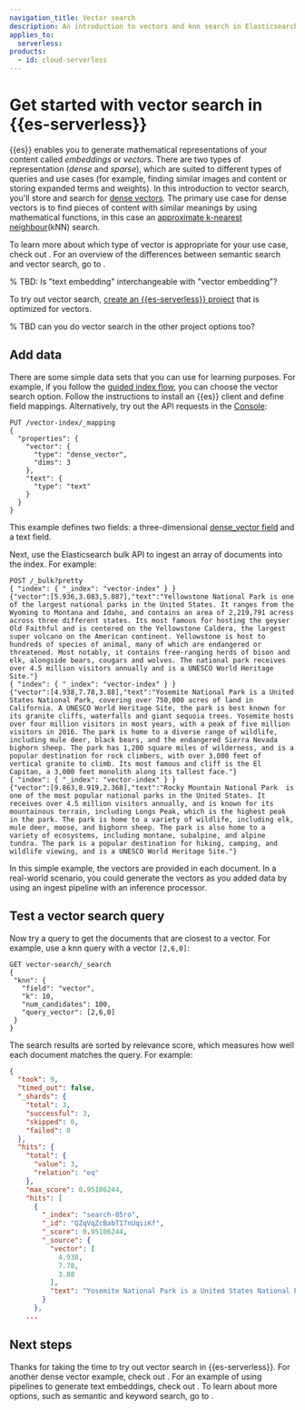 ```yaml
---
navigation_title: Vector search
description: An introduction to vectors and knn search in Elasticsearch.
applies_to:
  serverless:
products:
  - id: cloud-serverless
---
```

# Get started with vector search in {{es-serverless}}

{{es}} enables you to generate mathematical representations of your content called _embeddings_ or _vectors_.
There are two types of representation (_dense_ and _sparse_), which are suited to different types of queries and use cases (for example, finding similar images and content or storing expanded terms and weights).
In this introduction to vector search, you'll store and search for [dense vectors](/solutions/search/vector/dense-vector.md).
The primary use case for dense vectors is to find pieces of content with similar meanings by using mathematical functions, in this case an [approximate k-nearest neighbour](/solutions/search/vector/knn.md)(kNN) search.

To learn more about which type of vector is appropriate for your use case, check out [](/solutions/search/vector.md).
For an overview of the differences between semantic search and vector search, go to [](/solutions/search/ai-search/ai-search.md).

% TBD: Is "text embedding" interchangeable with "vector embedding"?

To try out vector search, [create an {{es-serverless}} project](/solutions/search/serverless-elasticsearch-get-started.md#elasticsearch-get-started-create-project) that is optimized for vectors.

% TBD can you do vector search in the other project options too?

## Add data

<!--
TBD: What type of data is ideal for vector search?
In addition, Elastic supports kNN vectors to implement similarity search on unstructured data beyond text, such as videos, images, and audio.
-->

There are some simple data sets that you can use for learning purposes.
For example, if you follow the [guided index flow](/solutions/search/serverless-elasticsearch-get-started.md#elasticsearch-follow-guided-index-flow), you can choose the vector search option.
Follow the instructions to install an {{es}} client and define field mappings.
Alternatively, try out the API requests in the [Console](/explore-analyze/query-filter/tools/console.md):

```console
PUT /vector-index/_mapping
{
  "properties": {
    "vector": {
      "type": "dense_vector",
      "dims": 3
    },
    "text": {
      "type": "text"
    }
  }
}
```

This example defines two fields: a three-dimensional [dense_vector field](elasticsearch://reference/elasticsearch/mapping-reference/dense-vector.md) and a text field.

Next, use the Elasticsearch bulk API to ingest an array of documents into the index.
For example:

```console
POST /_bulk?pretty
{ "index": { "_index": "vector-index" } }
{"vector":[5.936,3.083,5.087],"text":"Yellowstone National Park is one of the largest national parks in the United States. It ranges from the Wyoming to Montana and Idaho, and contains an area of 2,219,791 acress across three different states. Its most famous for hosting the geyser Old Faithful and is centered on the Yellowstone Caldera, the largest super volcano on the American continent. Yellowstone is host to hundreds of species of animal, many of which are endangered or threatened. Most notably, it contains free-ranging herds of bison and elk, alongside bears, cougars and wolves. The national park receives over 4.5 million visitors annually and is a UNESCO World Heritage Site."}
{ "index": { "_index": "vector-index" } }
{"vector":[4.938,7.78,3.88],"text":"Yosemite National Park is a United States National Park, covering over 750,000 acres of land in California. A UNESCO World Heritage Site, the park is best known for its granite cliffs, waterfalls and giant sequoia trees. Yosemite hosts over four million visitors in most years, with a peak of five million visitors in 2016. The park is home to a diverse range of wildlife, including mule deer, black bears, and the endangered Sierra Nevada bighorn sheep. The park has 1,200 square miles of wilderness, and is a popular destination for rock climbers, with over 3,000 feet of vertical granite to climb. Its most famous and cliff is the El Capitan, a 3,000 feet monolith along its tallest face."}
{ "index": { "_index": "vector-index" } }
{"vector":[9.863,8.919,2.368],"text":"Rocky Mountain National Park  is one of the most popular national parks in the United States. It receives over 4.5 million visitors annually, and is known for its mountainous terrain, including Longs Peak, which is the highest peak in the park. The park is home to a variety of wildlife, including elk, mule deer, moose, and bighorn sheep. The park is also home to a variety of ecosystems, including montane, subalpine, and alpine tundra. The park is a popular destination for hiking, camping, and wildlife viewing, and is a UNESCO World Heritage Site."}

```

In this simple example, the vectors are provided in each document.
In a real-world scenario, you could generate the vectors as you added data by using an ingest pipeline with an inference processor.

## Test a vector search query

Now try a query to get the documents that are closest to a vector.
For example, use a knn query with a vector `[2,6,0]`:

```console
GET vector-search/_search
{
 "knn": {
   "field": "vector",
   "k": 10,
   "num_candidates": 100,
   "query_vector": [2,6,0]
 }
}
```

The search results are sorted by relevance score, which measures how well each document matches the query.
For example:

```json
{
  "took": 9,
  "timed_out": false,
  "_shards": {
    "total": 3,
    "successful": 3,
    "skipped": 0,
    "failed": 0
  },
  "hits": {
    "total": {
      "value": 3,
      "relation": "eq"
    },
    "max_score": 0.95106244,
    "hits": [
      {
        "_index": "search-05ro",
        "_id": "QZqVqZcBabT17nUqiiKf",
        "_score": 0.95106244,
        "_source": {
          "vector": [
            4.938,
            7.78,
            3.88
          ],
          "text": "Yosemite National Park is a United States National Park, covering over 750,000 acres of land in California. A UNESCO World Heritage Site, the park is best known for its granite cliffs, waterfalls and giant sequoia trees. Yosemite hosts over four million visitors in most years, with a peak of five million visitors in 2016. The park is home to a diverse range of wildlife, including mule deer, black bears, and the endangered Sierra Nevada bighorn sheep. The park has 1,200 square miles of wilderness, and is a popular destination for rock climbers, with over 3,000 feet of vertical granite to climb. Its most famous and cliff is the El Capitan, a 3,000 feet monolith along its tallest face."
        }
      },
    ...
```

<!--
TBD: Provide more information about how to interpret and filter the search results.

The example in the UI is this, however model_id cannot be null so it's incomplete as-is:

```console
POST /vector-index/_search
{
  "retriever": {
    "standard": {
      "query": {
        "knn": {
          "field": "vector",
          "num_candidates": 100,
          "query_vector_builder": {
            "text_embedding": {
              "model_id": "",
              "model_text": "REPLACE WITH YOUR QUERY"
            }
          }
        }
      }
    }
  }
```
-->

## Next steps

Thanks for taking the time to try out vector search in {{es-serverless}}.
For another dense vector example, check out [](/solutions/search/vector/bring-own-vectors.md).
For an example of using pipelines to generate text embeddings, check out [](/solutions/search/vector/dense-versus-sparse-ingest-pipelines.md).
To learn about more options, such as semantic and keyword search, go to [](/solutions/search/search-approaches.md).

<!--
Choose from several memory quantization strategies to reduce bloat.
-->
